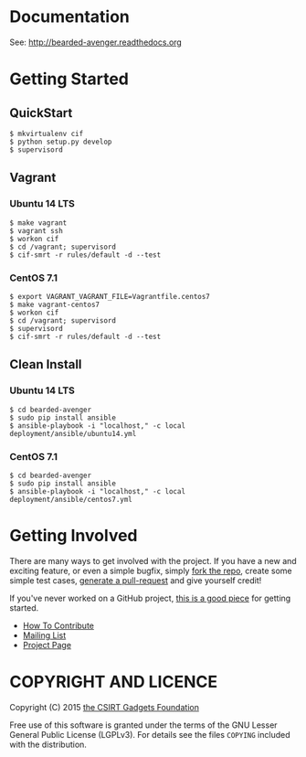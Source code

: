 # Documentation

See: http://bearded-avenger.readthedocs.org

# Getting Started
## QuickStart
```
$ mkvirtualenv cif
$ python setup.py develop
$ supervisord
```

## Vagrant
### Ubuntu 14 LTS
```
$ make vagrant
$ vagrant ssh
$ workon cif
$ cd /vagrant; supervisord
$ cif-smrt -r rules/default -d --test
```

### CentOS 7.1
```
$ export VAGRANT_VAGRANT_FILE=Vagrantfile.centos7
$ make vagrant-centos7
$ workon cif
$ cd /vagrant; supervisord
$ supervisord
$ cif-smrt -r rules/default -d --test
```

## Clean Install
### Ubuntu 14 LTS
```
$ cd bearded-avenger
$ sudo pip install ansible
$ ansible-playbook -i "localhost," -c local deployment/ansible/ubuntu14.yml
```

### CentOS 7.1
```
$ cd bearded-avenger
$ sudo pip install ansible
$ ansible-playbook -i "localhost," -c local deployment/ansible/centos7.yml
```

# Getting Involved
There are many ways to get involved with the project. If you have a new and exciting feature, or even a simple bugfix, simply [fork the repo](https://help.github.com/articles/fork-a-repo), create some simple test cases, [generate a pull-request](https://help.github.com/articles/using-pull-requests) and give yourself credit!

If you've never worked on a GitHub project, [this is a good piece](https://guides.github.com/activities/contributing-to-open-source) for getting started.

* [How To Contribute](contributing.md)  
* [Mailing List](https://groups.google.com/forum/#!forum/ci-framework)  
* [Project Page](http://csirtgadgets.org/collective-intelligence-framework/)

# COPYRIGHT AND LICENCE

Copyright (C) 2015 [the CSIRT Gadgets Foundation](http://csirtgadgets.org)

Free use of this software is granted under the terms of the GNU Lesser General Public License (LGPLv3). For details see the files `COPYING` included with the distribution.


